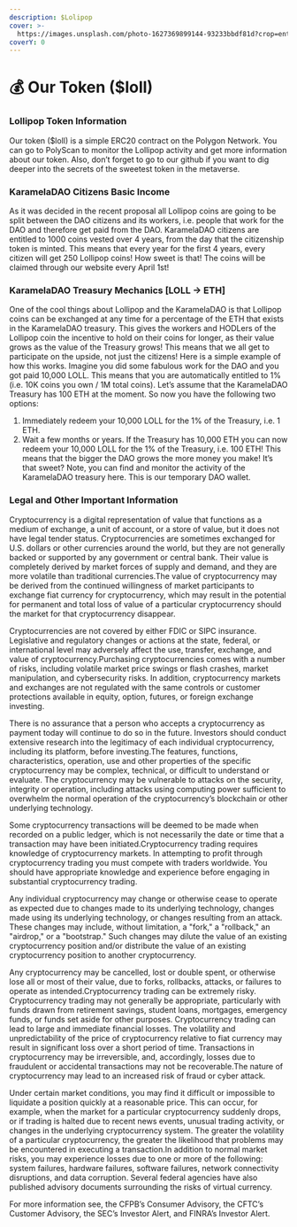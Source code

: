 ```yaml
---
description: $Lolipop
cover: >-
  https://images.unsplash.com/photo-1627369899144-93233bbdf81d?crop=entropy&cs=srgb&fm=jpg&ixid=MnwxOTcwMjR8MHwxfHNlYXJjaHwxfHxjcnlwdG8lMjB8ZW58MHx8fHwxNjQ4NTM5Mjcz&ixlib=rb-1.2.1&q=85
coverY: 0
---
```


# 💰 Our Token ($loll)

### Lollipop Token Information <a href="#lollipop-token-information" id="lollipop-token-information"></a>

Our token ($loll) is a simple ERC20 contract on the Polygon Network. You can go to PolyScan to monitor the Lollipop activity and get more information about our token. Also, don’t forget to go to our github if you want to dig deeper into the secrets of the sweetest token in the metaverse.

### KaramelaDAO Citizens Basic Income <a href="#karameladao-citizens-basic-income" id="karameladao-citizens-basic-income"></a>

As it was decided in the recent proposal all Lollipop coins are going to be split between the DAO citizens and its workers, i.e. people that work for the DAO and therefore get paid from the DAO. KaramelaDAO citizens are entitled to 1000 coins vested over 4 years, from the day that the citizenship token is minted. This means that every year for the first 4 years, every citizen will get 250 Lollipop coins! How sweet is that! The coins will be claimed through our website every April 1st!

### KaramelaDAO Treasury Mechanics \[LOLL -> ETH] <a href="#karameladao-treasury-mechanics-loll-greater-than-eth" id="karameladao-treasury-mechanics-loll-greater-than-eth"></a>

One of the cool things about Lollipop and the KaramelaDAO is that Lollipop coins can be exchanged at any time for a percentage of the ETH that exists in the KaramelaDAO treasury. This gives the workers and HODLers of the Lollipop coin the incentive to hold on their coins for longer, as their value grows as the value of the Treasury grows! This means that we all get to participate on the upside, not just the citizens! Here is a simple example of how this works. Imagine you did some fabulous work for the DAO and you got paid 10,000 LOLL. This means that you are automatically entitled to 1% (i.e. 10K coins you own / 1M total coins). Let’s assume that the KaramelaDAO Treasury has 100 ETH at the moment. So now you have the following two options:

1. Immediately redeem your 10,000 LOLL for the 1% of the Treasury, i.e. 1 ETH.
2. Wait a few months or years. If the Treasury has 10,000 ETH you can now redeem your 10,000 LOLL for the 1% of the Treasury, i.e. 100 ETH! This means that the bigger the DAO grows the more money you make! It’s that sweet? Note, you can find and monitor the activity of the KaramelaDAO treasury here. This is our temporary DAO wallet.

### Legal and Other Important Information <a href="#legal-and-other-important-information" id="legal-and-other-important-information"></a>

Cryptocurrency is a digital representation of value that functions as a medium of exchange, a unit of account, or a store of value, but it does not have legal tender status. Cryptocurrencies are sometimes exchanged for U.S. dollars or other currencies around the world, but they are not generally backed or supported by any government or central bank. Their value is completely derived by market forces of supply and demand, and they are more volatile than traditional currencies.The value of cryptocurrency may be derived from the continued willingness of market participants to exchange fiat currency for cryptocurrency, which may result in the potential for permanent and total loss of value of a particular cryptocurrency should the market for that cryptocurrency disappear.&#x20;

Cryptocurrencies are not covered by either FDIC or SIPC insurance. Legislative and regulatory changes or actions at the state, federal, or international level may adversely affect the use, transfer, exchange, and value of cryptocurrency.Purchasing cryptocurrencies comes with a number of risks, including volatile market price swings or flash crashes, market manipulation, and cybersecurity risks. In addition, cryptocurrency markets and exchanges are not regulated with the same controls or customer protections available in equity, option, futures, or foreign exchange investing.&#x20;

There is no assurance that a person who accepts a cryptocurrency as payment today will continue to do so in the future. Investors should conduct extensive research into the legitimacy of each individual cryptocurrency, including its platform, before investing.The features, functions, characteristics, operation, use and other properties of the specific cryptocurrency may be complex, technical, or difficult to understand or evaluate. The cryptocurrency may be vulnerable to attacks on the security, integrity or operation, including attacks using computing power sufficient to overwhelm the normal operation of the cryptocurrency’s blockchain or other underlying technology.&#x20;

Some cryptocurrency transactions will be deemed to be made when recorded on a public ledger, which is not necessarily the date or time that a transaction may have been initiated.Cryptocurrency trading requires knowledge of cryptocurrency markets. In attempting to profit through cryptocurrency trading you must compete with traders worldwide. You should have appropriate knowledge and experience before engaging in substantial cryptocurrency trading.

Any individual cryptocurrency may change or otherwise cease to operate as expected due to changes made to its underlying technology, changes made using its underlying technology, or changes resulting from an attack. These changes may include, without limitation, a "fork," a "rollback," an "airdrop," or a "bootstrap." Such changes may dilute the value of an existing cryptocurrency position and/or distribute the value of an existing cryptocurrency position to another cryptocurrency.&#x20;

Any cryptocurrency may be cancelled, lost or double spent, or otherwise lose all or most of their value, due to forks, rollbacks, attacks, or failures to operate as intended.Cryptocurrency trading can be extremely risky. Cryptocurrency trading may not generally be appropriate, particularly with funds drawn from retirement savings, student loans, mortgages, emergency funds, or funds set aside for other purposes. Cryptocurrency trading can lead to large and immediate financial losses. The volatility and unpredictability of the price of cryptocurrency relative to fiat currency may result in significant loss over a short period of time. Transactions in cryptocurrency may be irreversible, and, accordingly, losses due to fraudulent or accidental transactions may not be recoverable.The nature of cryptocurrency may lead to an increased risk of fraud or cyber attack.&#x20;

Under certain market conditions, you may find it difficult or impossible to liquidate a position quickly at a reasonable price. This can occur, for example, when the market for a particular cryptocurrency suddenly drops, or if trading is halted due to recent news events, unusual trading activity, or changes in the underlying cryptocurrency system. The greater the volatility of a particular cryptocurrency, the greater the likelihood that problems may be encountered in executing a transaction.In addition to normal market risks, you may experience losses due to one or more of the following: system failures, hardware failures, software failures, network connectivity disruptions, and data corruption. Several federal agencies have also published advisory documents surrounding the risks of virtual currency.&#x20;

For more information see, the CFPB’s Consumer Advisory, the CFTC’s Customer Advisory, the SEC’s Investor Alert, and FINRA’s Investor Alert.
